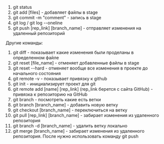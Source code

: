 1. git status
2. git add [files] - добавляет файлы в stage
3. git commit -m "comment" - запись в stage
4. git log / git log --oneline
5. git push [rep_link] [branch_name] - отправляет изменения на удаленный репозиторий

Другие команды:

1. git diff - показывает какие изменения были проделаны в определенном файле
2. git reset [file_name] - отменяет добавленные файлы в stage
3. git reset --hard - отменяет вообще все изменения в проекте до начального состояния
4. git remote -v - показывает привязку к github
5. git init - инициализирует проект для git
6. git remote add [name] [rep_link] (rep_link берется с сайта GitHub) - привязка к репозиторию на GitHub
7. git branch - посмотреть какие есть ветки
8. git branch [branch_name] - добавить новую ветку
9. git checkout [branch_name] - переключиться на ветку
10. git pull [rep_link] [branch_name] - забирает изменения из удаленного репозитория
11. git branch -d [branch_name] - удалить ветку локально
12. git merge [branch_name] - забирает изменения из удаленного репозитория. После нужно использовать команду git push